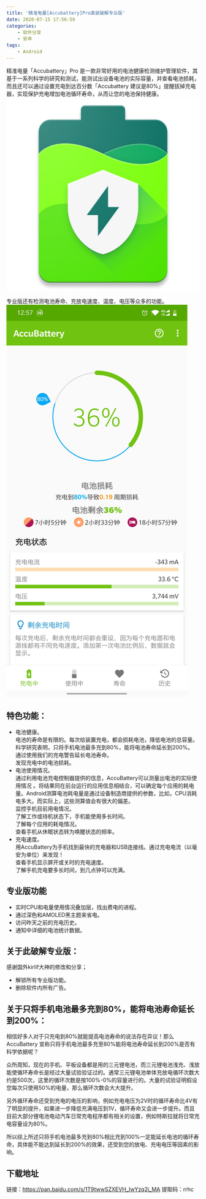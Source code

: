 ```yaml
---
title: '精准电量[Accubattery]Pro直装破解专业版'
date: 2020-07-15 17:56:59
categories: 
    - 软件分享
    - 安卓
tags: 
    - Android
---
```


精准电量「Accubattery」Pro 是一款非常好用的电池健康检测维护管理软件，其基于一系列科学的研究和测试，能测试出设备电池的实际容量，并查看电池损耗，而且还可以通过设置充电到达百分数「Accubattery 建议是80%」提醒拔掉充电器，实现保护充电增加电池循环寿命，从而让您的电池保持健康。
![](精准电量-Accubattery-Pro直装破解专业版/icon.png)

<!-- more -->
专业版还有检测电池寿命、充放电速度、温度、电压等众多的功能。
![](精准电量-Accubattery-Pro直装破解专业版/Screenshot_20200715-181032.jpg)

## 特色功能：
* 电池健康。  
电池的寿命是有限的。每次给装置充电，都会损耗电池，降低电池的总容量。科学研究表明，只将手机电池最多充到80%，能将电池寿命延长到200%。  
通过使用我们的充电警告延长电池寿命。  
发现充电中的电池损耗。  
* 电池使用情况。  
通过利用电池充电控制器提供的信息，AccuBattery可以测量出电池的实际使用情况 。将结果同在前台运行的应用信息相结合，可以确定每个应用的耗电量。Android测算电池耗电量是通过设备制造商提供的参数，比如，CPU消耗电多大。而实际上，这些测算值会有很大的偏差。  
监控手机目前用电情况。  
了解工作或待机状态下，手机能使用多长时间。  
了解每个应用的耗电情况。  
查看手机从休眠状态转为唤醒状态的频率。  
* 充电速度。  
用AccuBattery为手机找到最快的充电器和USB连接线。通过充电电流（以毫安为单位）来发现！  
查看手机显示屏开或关时的充电速度。  
了解手机充电要多长时间，到几点钟可以充满。

## 专业版功能
- 实时CPU和电量使用情况叠加层，找出费电的进程。
- 通过深色和AMOLED黑主题来省电。
- 访问昨天之前的充电历史。
- 通知中详细的电池统计数据。

## 关于此破解专业版：
感谢国外kirlif大神的修改和分享；

* 解锁所有专业版功能。
* 删除软件内所有广告。

## 关于只将手机电池最多充到80%，能将电池寿命延长到200%：
相信好多人对于只充电到80%就能提高电池寿命的说法存在异议！那么 AccuBattery 宣称只将手机电池最多充至80%能将电池寿命延长到200%是否有科学依据呢？

众所周知，现在的手机、平板设备都是用的三元锂电池，而三元锂电池浅充、浅放能使循环寿命长是经过大量试验验证过的。通常三元锂电池单体充放电循环次数大约是500次，这里的循环次数是按100%-0%的容量进行的。大量的试验证明假设您每次只使用50%的电量，那么循环次数会大大提升。

另外循环寿命还受到充电的电压的影响，例如充电电压为2V时的循环寿命比4V有了明显的提升，如果进一步降低充满电压到1V，循环寿命又会进一步提升。而且目前大部分锂电池电动汽车日常充电程序都有相关的设置，例如特斯拉就将日常充电容量设为80%。

所以综上所述只将手机电池最多充到80%相比充到100%一定能延长电池的循环寿命，具体能不能达到延长到200%的效果，还受到您的放电、充电电压等因素的影响。

## 下载地址
链接：https://pan.baidu.com/s/1T9twwSZXEVH_IwYzq2j_MA 
提取码：rrhc 